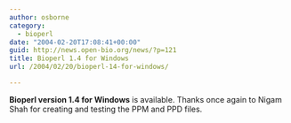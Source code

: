 ```yaml
---
author: osborne
category:
  - bioperl
date: "2004-02-20T17:08:41+00:00"
guid: http://news.open-bio.org/news/?p=121
title: Bioperl 1.4 for Windows
url: /2004/02/20/bioperl-14-for-windows/

---
```

**Bioperl version 1.4 for Windows** is available. Thanks once again to Nigam Shah for creating and testing the PPM and PPD files.
